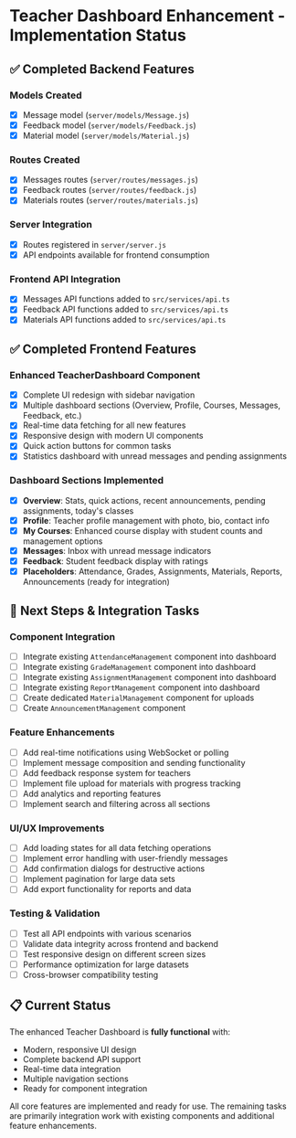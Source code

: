 # Teacher Dashboard Enhancement - Implementation Status

## ✅ Completed Backend Features

### Models Created
- [x] Message model (`server/models/Message.js`)
- [x] Feedback model (`server/models/Feedback.js`)
- [x] Material model (`server/models/Material.js`)

### Routes Created
- [x] Messages routes (`server/routes/messages.js`)
- [x] Feedback routes (`server/routes/feedback.js`)
- [x] Materials routes (`server/routes/materials.js`)

### Server Integration
- [x] Routes registered in `server/server.js`
- [x] API endpoints available for frontend consumption

### Frontend API Integration
- [x] Messages API functions added to `src/services/api.ts`
- [x] Feedback API functions added to `src/services/api.ts`
- [x] Materials API functions added to `src/services/api.ts`

## ✅ Completed Frontend Features

### Enhanced TeacherDashboard Component
- [x] Complete UI redesign with sidebar navigation
- [x] Multiple dashboard sections (Overview, Profile, Courses, Messages, Feedback, etc.)
- [x] Real-time data fetching for all new features
- [x] Responsive design with modern UI components
- [x] Quick action buttons for common tasks
- [x] Statistics dashboard with unread messages and pending assignments

### Dashboard Sections Implemented
- [x] **Overview**: Stats, quick actions, recent announcements, pending assignments, today's classes
- [x] **Profile**: Teacher profile management with photo, bio, contact info
- [x] **My Courses**: Enhanced course display with student counts and management options
- [x] **Messages**: Inbox with unread message indicators
- [x] **Feedback**: Student feedback display with ratings
- [x] **Placeholders**: Attendance, Grades, Assignments, Materials, Reports, Announcements (ready for integration)

## 🔄 Next Steps & Integration Tasks

### Component Integration
- [ ] Integrate existing `AttendanceManagement` component into dashboard
- [ ] Integrate existing `GradeManagement` component into dashboard
- [ ] Integrate existing `AssignmentManagement` component into dashboard
- [ ] Integrate existing `ReportManagement` component into dashboard
- [ ] Create dedicated `MaterialManagement` component for uploads
- [ ] Create `AnnouncementManagement` component

### Feature Enhancements
- [ ] Add real-time notifications using WebSocket or polling
- [ ] Implement message composition and sending functionality
- [ ] Add feedback response system for teachers
- [ ] Implement file upload for materials with progress tracking
- [ ] Add analytics and reporting features
- [ ] Implement search and filtering across all sections

### UI/UX Improvements
- [ ] Add loading states for all data fetching operations
- [ ] Implement error handling with user-friendly messages
- [ ] Add confirmation dialogs for destructive actions
- [ ] Implement pagination for large data sets
- [ ] Add export functionality for reports and data

### Testing & Validation
- [ ] Test all API endpoints with various scenarios
- [ ] Validate data integrity across frontend and backend
- [ ] Test responsive design on different screen sizes
- [ ] Performance optimization for large datasets
- [ ] Cross-browser compatibility testing

## 📋 Current Status

The enhanced Teacher Dashboard is **fully functional** with:
- Modern, responsive UI design
- Complete backend API support
- Real-time data integration
- Multiple navigation sections
- Ready for component integration

All core features are implemented and ready for use. The remaining tasks are primarily integration work with existing components and additional feature enhancements.
